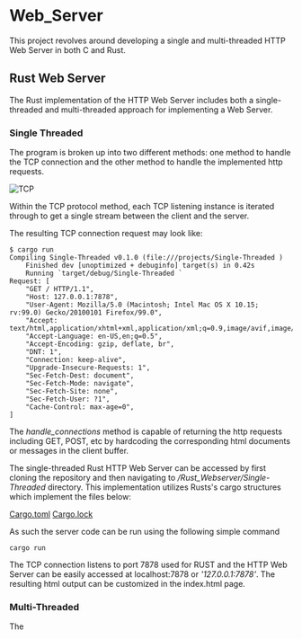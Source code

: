 # Web_Server

This project revolves around developing a single and multi-threaded HTTP Web Server in both C and Rust.  

## Rust Web Server

The Rust implementation of the HTTP Web Server includes both a single-threaded and multi-threaded approach for implementing a Web Server. 

### Single Threaded

The program is broken up into two different methods: one method to handle the TCP connection and the other method to handle the implemented http requests. 

![TCP](https://www.ionos.com/digitalguide/fileadmin/DigitalGuide/Schaubilder/EN-tcp-verbindungsabbau.png)

Within the TCP protocol method, each TCP listening instance is iterated through to get a single stream between the client and the server. 

The resulting TCP connection request may look like:

    $ cargo run
    Compiling Single-Threaded v0.1.0 (file:///projects/Single-Threaded )
        Finished dev [unoptimized + debuginfo] target(s) in 0.42s
        Running `target/debug/Single-Threaded `
    Request: [
        "GET / HTTP/1.1",
        "Host: 127.0.0.1:7878",
        "User-Agent: Mozilla/5.0 (Macintosh; Intel Mac OS X 10.15; rv:99.0) Gecko/20100101 Firefox/99.0",
        "Accept: text/html,application/xhtml+xml,application/xml;q=0.9,image/avif,image/webp,*/*;q=0.8",
        "Accept-Language: en-US,en;q=0.5",
        "Accept-Encoding: gzip, deflate, br",
        "DNT: 1",
        "Connection: keep-alive",
        "Upgrade-Insecure-Requests: 1",
        "Sec-Fetch-Dest: document",
        "Sec-Fetch-Mode: navigate",
        "Sec-Fetch-Site: none",
        "Sec-Fetch-User: ?1",
        "Cache-Control: max-age=0",
    ]

The *handle_connections* method is capable of returning the http requests including GET, POST, etc by hardcoding the corresponding html documents or messages in the client buffer. 

The single-threaded Rust HTTP Web Server can be accessed by first cloning the repository and then navigating to */Rust_Webserver/Single-Threaded* directory. This implementation utilizes Rusts's cargo structures which implement the files below:

[Cargo.toml](/Rust_Webserver/Single-Threaded/Cargo.toml)
[Cargo.lock](/Rust_Webserver/Single-Threaded/Cargo.lock)

As such the server code can be run using the following simple command

    cargo run

The TCP connection listens to port 7878 used for RUST and the HTTP Web Server can be easily accessed at localhost:7878 or *'127.0.0.1:7878'*. The resulting html output can be customized in the index.html page. 

### Multi-Threaded

The 




